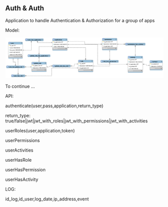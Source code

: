 ## Auth & Auth

Application to handle Authentication & Authorization for a group of apps

Model:

![alt text](./model3.png)

To continue ...

API:

authenticate(user,pass,application,return_type)

return_type: true/false|jwt|jwt_with_roles|jwt_with_permissions|jwt_with_activities

userRoles(user,application,token)

userPermissions

userActivities

userHasRole

userHasPermission

userHasActivity


LOG:

id_log,id_user,log_date,ip_address,event
